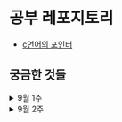 # 공부 레포지토리

- [c언어의 포인터](cs/2022-09-02_pointer.markdown)

## 궁금한 것들

<details>
<summary>9월 1주</summary>
      
- [x] 시간복잡도 구할때 c와 n0으로 n구하는 부분
  - c는 상수를 초기화하여 그래프 형을 유지하기위한 공통 상수
- [x] 유클리드 알고리즘 최대 공약수 증명
- [x] 기초 자료형, 파생 자료형, 사용자 정의 자료형의 차이는 무엇일까?
  - 기초 자료형은 원시 타입, 파생 자료형은 
- [x] 추상 데이터 자료형과 인터페이스
  - 추상 데이터 타입: 사용자 정의 자료형
  - 상속자가 반드시 구현해야하는것 abstract function
  - extends - 객체를 가져다 쓰는거
  - interface - 상속받아서 구현하도록 강제하는것
- [x] 알고리즘 기초수학 수열. 등비수열 등차수열?
- [x] 2775
  - 등차수열 등비수열로 꼭 나눠서 정리할 필요는 없음. 
- [x] 배열의 응용: 다항식
  - 코드를 읽을 줄 알아야 한다. 모든 항을 저장하는 다항식 표현 방법에서는 최고차항과 계수값을 저장하며, 다항식의 덧셈에서는 새로운 구조체를 초기화하고 최고차항부터 차수가 같은 계수끼리 덧셈하며 구조체를 갱신해가며 완성된 구조체를 반환한다.
- [x] 2839
  - 완전탐색은 2의 n승(3,5)이기 때문에 적합하지 않고 그리디 혹은 dp로 구현하는 것이 좋음. 그리디가 가능한 이유는 3,5로 구성된 가장 짧은 배열을 만드는 것이기 때문에 항상 최선의 선택이 정해져 있음
- [x] 파이썬: 리스트 컴프리헨션과 함수+람다 표현식 중 뭐가 더 빠른지?
  - 리스트 컴프리헨션
- [x] 파이썬: 외부 숫자 변수 재할당이 안되서 풀이 보니까 class, self 변수 만들던데 어떻게 하는 건지
  - class, self 변수로 할수 있지만 추천하진 않음. 변수 global 설정으로 외부 변수 사용 가능. 인자로 받는 방향으로 설계할 수 있도록 하자.
- [x] 1978
  - 소수 판별은 제곱근까지 구하는 것이 맞고, 식의 오류를 찾기.
  - 천장함수를 취해서 거짓을 참으로 판별하는 등의 오류가 있을것으로 추정. 디버깅을 통해 찾자. 
  - -> 이 경우 수가 소수인지 판별해야 하므로 수를 변형하면 안됨.
</details>
<details>
<summary>9월 2주</summary>

- [ ] 브루트포스 2789: 조합 직접 구현시 시간초과 되는 이유
- [ ] 스택-[일반적인 배열 프로그램](cs/자료구조/스택.md)-포인터 변수 이해한 내용 맞는지
- [ ] 스택-동적 스택 프로그램: s = (StackType*)[malloc](cs/2022-09-02_pointer.markdown#malloc-함수)(sizeof(StackType)); 스택타입에 *붙이는것? 스택타입의 크기만큼 메모리 할당? s가 포인터 변수라서?
- [ ] 스택-괄호 검사 프로그램#2 const char \*in?
- [ ] 큐의 응용: 버퍼 무슨소린지? 예시출력이 5의 배수도 아니고..
- [x] 큐의 응용 프로그램 15p. 랜덤 시간 생성할때 srand = 랜덤 난수 생성?
- [ ] ch5 q->front, customer.id ->와 .의 차이
- [ ] 포인터 변수에 동적으로 메모리를 할당할때 malloc 함수로 메모리 할당?
- [ ] 연결리스트#2 리스트를 역순으로 만드는 연산 구현의 insert_last 함수가 이상함. 노드 순회후 마지막에 추가해야 하는것 아닌가?
- [ ] 헤드 노드는 데이터를 가지지 않고 가리키기만 하는데 head=node로 할당후 head 반환하는 이유? 헤드 포인터는 무엇?
- [ ] 노드 타입의 헤드를 가지는 연결리스트라는 추상 자료형을 쓰진 않는지.(헤드에 접근하고 함수 메서드화)
</details>
